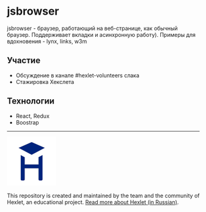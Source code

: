 # jsbrowser

jsbrowser - браузер, работающий на веб-странице, как обычный браузер. Поддерживает вкладки и асинхронную работу). Примеры для вдохновения - lynx, links, w3m

## Участие

* Обсуждение в канале #hexlet-volunteers слака
* Стажировка Хекслета

## Технологии 

* React, Redux
* Boostrap

---

[![Hexlet Ltd. logo](https://raw.githubusercontent.com/Hexlet/assets/master/images/hexlet_logo128.png)](https://ru.hexlet.io/pages/about?utm_source=github&utm_medium=link&utm_campaign=exercises-javascript)

This repository is created and maintained by the team and the community of Hexlet, an educational project. [Read more about Hexlet (in Russian)](https://ru.hexlet.io/pages/about?utm_source=github&utm_medium=link&utm_campaign=exercises-javascript).
